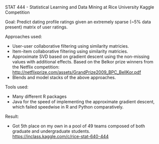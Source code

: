 STAT 444 - Statistical Learning and Data Mining at Rice University Kaggle Competition 

Goal: Predict dating profile ratings given an extremely sparse (~5% data present) matrix of user ratings.

Approaches used:
- User-user collaborative filtering using similarity matricies.
- Item-item collaborative filtering using similarity matricies.
- Approximate SVD based on gradient descent using the non-missing values with additional effects. Based on the Belkor prize winners from the Netflix competition: http://netflixprize.com/assets/GrandPrize2009_BPC_BellKor.pdf
- Blends and model stacks of the above approaches.

Tools used:
- Many different R packages
- Java for the speed of implementing the approximate gradient descent, which failed speedwise in R and Python comparatively.

Result:
- Got 5th place on my own in a pool of 49 teams composed of both graduate and undergraduate students. https://inclass.kaggle.com/c/rice-stat-640-444
